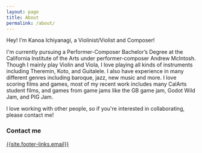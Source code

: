 ```yaml
---
layout: page
title: About
permalink: /about/
---
```


Hey! I'm Kanoa Ichiyanagi, a Violinist/Violist and Composer!

I'm currently pursuing a Performer-Composer Bachelor’s Degree at the California Institute of the Arts under performer-composer Andrew McIntosh.
Though I mainly play Violin and Viola, I love playing all kinds of instruments including Theremin, Koto, and Guitalele. I also have experience in many different genres including baroque, jazz, new music and more. 
I love scoring films and games, most of my recent work includes many CalArts student films, and games from game jams like the GB game jam, Godot Wild Jam, and PIG Jam.

I love working with other people, so if you're interested in collaborating, please contact me!


### Contact me

[{{site.footer-links.email}}](mailto:{{site.footer-links.email}})